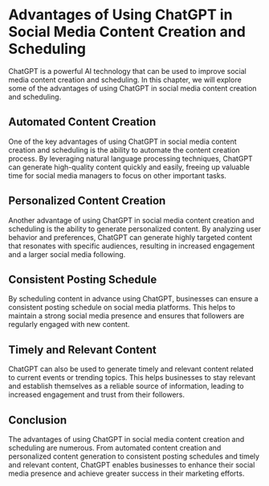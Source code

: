 Advantages of Using ChatGPT in Social Media Content Creation and Scheduling
===============================================================================================================

ChatGPT is a powerful AI technology that can be used to improve social media content creation and scheduling. In this chapter, we will explore some of the advantages of using ChatGPT in social media content creation and scheduling.

Automated Content Creation
--------------------------

One of the key advantages of using ChatGPT in social media content creation and scheduling is the ability to automate the content creation process. By leveraging natural language processing techniques, ChatGPT can generate high-quality content quickly and easily, freeing up valuable time for social media managers to focus on other important tasks.

Personalized Content Creation
-----------------------------

Another advantage of using ChatGPT in social media content creation and scheduling is the ability to generate personalized content. By analyzing user behavior and preferences, ChatGPT can generate highly targeted content that resonates with specific audiences, resulting in increased engagement and a larger social media following.

Consistent Posting Schedule
---------------------------

By scheduling content in advance using ChatGPT, businesses can ensure a consistent posting schedule on social media platforms. This helps to maintain a strong social media presence and ensures that followers are regularly engaged with new content.

Timely and Relevant Content
---------------------------

ChatGPT can also be used to generate timely and relevant content related to current events or trending topics. This helps businesses to stay relevant and establish themselves as a reliable source of information, leading to increased engagement and trust from their followers.

Conclusion
----------

The advantages of using ChatGPT in social media content creation and scheduling are numerous. From automated content creation and personalized content generation to consistent posting schedules and timely and relevant content, ChatGPT enables businesses to enhance their social media presence and achieve greater success in their marketing efforts.
